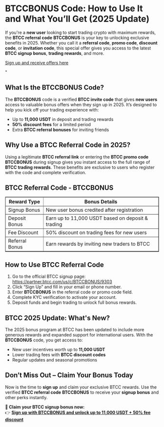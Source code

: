 <h1>BTCCBONUS Code: How to Use It and What You’ll Get (2025 Update)</h1>

<p>If you're a <strong>new user</strong> looking to start trading crypto with maximum rewards, the <strong>BTCC referral code</strong> <strong>BTCCBONUS</strong> is your key to unlocking exclusive benefits in 2025. Whether you call it a <strong>referral code</strong>, <strong>promo code</strong>, <strong>discount code</strong>, or <strong>invitation code</strong>, this special offer gives you access to the latest <strong>BTCC signup bonus</strong>, <strong>trading rewards</strong>, and more.</p>
<p><a href="https://partner.btcc.com/us/c/BTCCBONUS/9303" target="_blank">Sign up and receive offers here</a></p>

<img src="https://images.mirror-media.xyz/publication-images/ueC9oOHfKwXrYumG_JCkP.jpeg?height=500&amp;width=1000" decoding="async" data-nimg="fill" class="css-xah9so" style="position: absolute; inset: 0px; box-sizing: border-box; padding: 0px; border: none; margin: auto; display: block; width: 0px; height: 0px; min-width: 100%; max-width: 100%; min-height: 100%; max-height: 100%;">"
<h2>What Is the BTCCBONUS Code?</h2>

<p>The <strong>BTCCBONUS</strong> code is a verified <strong>BTCC invite code</strong> that gives <strong>new users</strong> access to valuable bonus offers when they sign up in 2025. It’s designed to help you kick off your trading experience with:</p>
<ul>
<li>Up to <strong>11,000 USDT</strong> in deposit and trading rewards</li>
<li><strong>50% discount fees</strong> for a limited period</li>
<li>Extra <strong>BTCC referral bonuses</strong> for inviting friends</li>
</ul>

<h2>Why Use a BTCC Referral Code in 2025?</h2>

<p>Using a legitimate <strong>BTCC referral link</strong> or entering the <strong>BTCC promo code</strong> <strong>BTCCBONUS</strong> during signup gives you instant access to the full range of <strong>BTCC trading rewards</strong>. These benefits are exclusive to users who register with the code and complete verification.</p>

<h2>BTCC Referral Code - BTCCBONUS</h2>

<table border="1">
<tr><th>Reward Type</th><th>Bonus Details</th></tr>
<tr><td>Signup Bonus</td><td>New user bonus credited after registration</td></tr>
<tr><td>Deposit Bonus</td><td>Earn up to 11,000 USDT based on deposit & trading</td></tr>
<tr><td>Fee Discount</td><td>50% discount on trading fees for new users</td></tr>
<tr><td>Referral Bonus</td><td>Earn rewards by inviting new traders to BTCC</td></tr>
</table>

<h2>How to Use BTCC Referral Code</h2>

<ol>
<li>Go to the official BTCC signup page: <a href="https://partner.btcc.com/us/c/BTCCBONUS/9303" target="_blank">https://partner.btcc.com/us/c/BTCCBONUS/9303</a></li>
<li>Click “Sign Up” and fill in your email or phone number.</li>
<li>Enter <strong>BTCCBONUS</strong> in the referral code or promo code field.</li>
<li>Complete KYC verification to activate your account.</li>
<li>Deposit funds and begin trading to unlock full bonus rewards.</li>
</ol>

<h2>BTCC 2025 Update: What's New?</h2>

<p>The 2025 bonus program at BTCC has been updated to include more generous rewards and expanded support for international users. With the <strong>BTCCBONUS</strong> code, you get access to:</p>
<ul>
<li>New user incentives worth up to <strong>11,000 USDT</strong></li>
<li>Lower trading fees with <strong>BTCC discount codes</strong></li>
<li>Regular updates and seasonal promotions</li>
</ul>

<h2>Don’t Miss Out – Claim Your Bonus Today</h2>

<p>Now is the time to <strong>sign up</strong> and claim your exclusive BTCC rewards. Use the verified <strong>BTCC referral code</strong> <strong>BTCCBONUS</strong> to receive your <strong>signup bonus</strong> and other perks instantly.</p>

<p><strong>🎁 Claim your BTCC signup bonus now:</strong><br>
👉 <a href="https://partner.btcc.com/us/c/BTCCBONUS/9303" target="_blank"><strong>Sign up with BTCCBONUS and unlock up to 11,000 USDT + 50% fee discount</strong></a></p>
